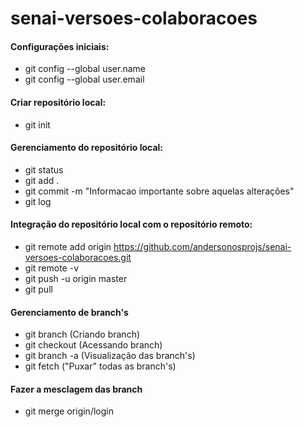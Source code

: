 # senai-versoes-colaboracoes

#### Configurações iniciais:
 * git config --global user.name <nome-usuario>
 * git config --global user.email <email-usuario>
 
#### Criar repositório local:
 * git init

#### Gerenciamento do repositório local:
 * git status
 * git add .
 * git commit -m "Informacao importante sobre aquelas alterações"
 * git log
 
 #### Integração do repositório local com o repositório remoto:
  * git remote add origin https://github.com/andersonosprojs/senai-versoes-colaboracoes.git
  * git remote -v
  * git push -u origin master
  * git pull

 #### Gerenciamento de branch's
  * git branch <nome-branch> (Criando branch)
  * git checkout <nome-branch> (Acessando branch)
  * git branch -a (Visualização das branch's)
  * git fetch ("Puxar" todas as branch's)
 
 #### Fazer a mesclagem das branch
  * git merge origin/login

